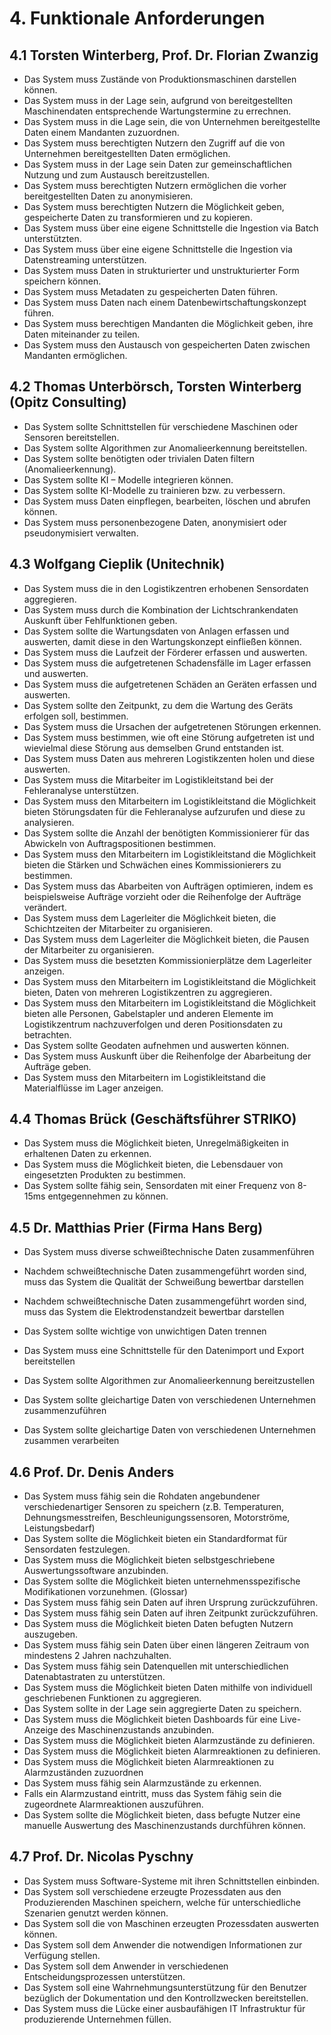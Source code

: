 # 4. Funktionale Anforderungen

## 4.1 Torsten Winterberg, Prof. Dr. Florian Zwanzig
* Das System muss Zustände von Produktionsmaschinen darstellen können.
* Das System muss in der Lage sein, aufgrund von bereitgestellten Maschinendaten entsprechende Wartungstermine zu errechnen.
* Das System muss in die Lage sein, die von Unternehmen bereitgestellte Daten einem Mandanten zuzuordnen.
* Das System muss berechtigten Nutzern den Zugriff auf die von Unternehmen bereitgestellten Daten ermöglichen.
* Das System muss in der Lage sein Daten zur gemeinschaftlichen Nutzung und zum Austausch bereitzustellen.
* Das System muss berechtigten Nutzern ermöglichen die vorher bereitgestellten Daten zu anonymisieren.
* Das System muss berechtigten Nutzern die Möglichkeit geben, gespeicherte Daten zu transformieren und zu kopieren.
* Das System muss über eine eigene Schnittstelle die Ingestion via Batch unterstützten.
* Das System muss über eine eigene Schnittstelle die Ingestion via Datenstreaming unterstützen. 
* Das System muss Daten in strukturierter und unstrukturierter Form speichern können.
* Das System muss Metadaten zu gespeicherten Daten führen. 
* Das System muss Daten nach einem Datenbewirtschaftungskonzept führen. 
* Das System muss berechtigen Mandanten die Möglichkeit geben, ihre Daten miteinander zu teilen.
* Das System muss den Austausch von gespeicherten Daten zwischen Mandanten ermöglichen.



## 4.2 Thomas Unterbörsch, Torsten Winterberg (Opitz Consulting)
* Das System sollte Schnittstellen für verschiedene Maschinen oder Sensoren bereitstellen.
* Das System sollte Algorithmen zur Anomalieerkennung bereitstellen.
* Das System sollte benötigten oder trivialen Daten filtern (Anomalieerkennung).
* Das System sollte KI – Modelle integrieren können.
* Das System sollte KI-Modelle zu trainieren bzw. zu verbessern.
* Das System muss Daten einpflegen, bearbeiten, löschen und abrufen können.
* Das System muss personenbezogene Daten, anonymisiert oder pseudonymisiert verwalten.



## 4.3 Wolfgang Cieplik (Unitechnik)
* Das System muss die in den Logistikzentren erhobenen Sensordaten aggregieren.
* Das System muss durch die Kombination der Lichtschrankendaten Auskunft über Fehlfunktionen geben.
* Das System sollte die Wartungsdaten von Anlagen erfassen und auswerten, damit diese in den Wartungskonzept einfließen können.
* Das System muss die Laufzeit der Förderer erfassen und auswerten.
* Das System muss die aufgetretenen Schadensfälle im Lager erfassen und auswerten.
* Das System muss die aufgetretenen Schäden an Geräten erfassen und auswerten.
* Das System sollte den Zeitpunkt, zu dem die Wartung des Geräts erfolgen soll, bestimmen.
* Das System muss die Ursachen der aufgetretenen Störungen erkennen.
* Das System muss bestimmen, wie oft eine Störung aufgetreten ist und wievielmal diese Störung aus demselben Grund entstanden ist.
* Das System muss Daten aus mehreren Logistikzenten holen und diese auswerten.
* Das System muss die Mitarbeiter im Logistikleitstand bei der Fehleranalyse unterstützen.
* Das System muss den Mitarbeitern im Logistikleitstand die Möglichkeit bieten Störungsdaten für die Fehleranalyse aufzurufen und diese zu analysieren.
* Das System sollte die Anzahl der benötigten Kommissionierer für das Abwickeln von Auftragspositionen bestimmen.
* Das System muss den Mitarbeitern im Logistikleitstand die Möglichkeit bieten die Stärken und Schwächen eines Kommissionierers zu bestimmen.
* Das System muss das Abarbeiten von Aufträgen optimieren, indem es beispielsweise Aufträge vorzieht oder die Reihenfolge der Aufträge verändert.
* Das System muss dem Lagerleiter die Möglichkeit bieten, die Schichtzeiten der Mitarbeiter zu organisieren.
* Das System muss dem Lagerleiter die Möglichkeit bieten, die Pausen der Mitarbeiter zu organisieren.
* Das System muss die besetzten Kommissionierplätze dem Lagerleiter anzeigen.
* Das System muss den Mitarbeitern im Logistikleitstand die Möglichkeit bieten, Daten von mehreren Logistikzentren zu aggregieren.
* Das System muss den Mitarbeitern im Logistikleitstand die Möglichkeit bieten alle Personen, Gabelstapler und anderen Elemente im Logistikzentrum nachzuverfolgen und deren Positionsdaten zu betrachten.
* Das System sollte Geodaten aufnehmen und auswerten können.
* Das System muss Auskunft über die Reihenfolge der Abarbeitung der Aufträge geben.
* Das System muss den Mitarbeitern im Logistikleitstand die Materialflüsse im Lager anzeigen.




## 4.4 Thomas Brück (Geschäftsführer STRIKO)
* Das System muss die Möglichkeit bieten, Unregelmäßigkeiten in erhaltenen Daten zu erkennen.
* Das System muss die Möglichkeit bieten, die Lebensdauer von eingesetzten Produkten zu bestimmen.
* Das System sollte fähig sein, Sensordaten mit einer Frequenz von 8-15ms entgegennehmen zu können.


## 4.5 Dr. Matthias Prier (Firma Hans Berg)
* Das System muss diverse schweißtechnische Daten zusammenführen

* Nachdem schweißtechnische Daten zusammengeführt worden sind, muss das System die Qualität der Schweißung bewertbar darstellen
* Nachdem schweißtechnische Daten zusammengeführt worden sind, muss das System die Elektrodenstandzeit bewertbar darstellen

* Das System sollte wichtige von unwichtigen Daten trennen
* Das System muss eine Schnittstelle für den Datenimport und Export bereitstellen
* Das System sollte Algorithmen zur Anomalieerkennung bereitzustellen
* Das System sollte gleichartige Daten von verschiedenen Unternehmen zusammenzuführen
* Das System sollte gleichartige Daten von verschiedenen Unternehmen zusammen verarbeiten




## 4.6 Prof. Dr. Denis Anders
* Das System muss fähig sein die Rohdaten angebundener verschiedenartiger Sensoren zu speichern (z.B. Temperaturen, Dehnungsmesstreifen, Beschleunigungssensoren, Motorströme, Leistungsbedarf)
* Das System sollte die Möglichkeit bieten ein Standardformat für Sensordaten festzulegen.
* Das System muss die Möglichkeit bieten selbstgeschriebene Auswertungssoftware anzubinden.
* Das System sollte die Möglichkeit bieten unternehmensspezifische Modifikationen vorzunehmen. (Glossar)
* Das System muss fähig sein Daten auf ihren Ursprung zurückzuführen.
* Das System muss fähig sein Daten auf ihren Zeitpunkt zurückzuführen.
* Das System muss die Möglichkeit bieten Daten befugten Nutzern auszugeben.
* Das System muss fähig sein Daten über einen längeren Zeitraum von mindestens 2 Jahren nachzuhalten.
* Das System muss fähig sein Datenquellen mit unterschiedlichen Datenabtastraten zu unterstützen.
* Das System muss die Möglichkeit bieten Daten mithilfe von individuell geschriebenen Funktionen zu aggregieren.
* Das System sollte in der Lage sein aggregierte Daten zu speichern.
* Das System muss die Möglichkeit bieten Dashboards für eine Live-Anzeige des Maschinenzustands anzubinden.
* Das System muss die Möglichkeit bieten Alarmzustände zu definieren.
* Das System muss die Möglichkeit bieten Alarmreaktionen zu definieren.
* Das System muss die Möglichkeit bieten Alarmreaktionen zu Alarmzuständen zuzuordnen
* Das System muss fähig sein Alarmzustände zu erkennen.
* Falls ein Alarmzustand eintritt, muss das System fähig sein die zugeordnete Alarmreaktionen auszuführen.
* Das System sollte die Möglichkeit bieten, dass befugte Nutzer eine manuelle Auswertung des Maschinenzustands durchführen können.



## 4.7 Prof. Dr. Nicolas Pyschny
* Das System muss Software-Systeme mit ihren Schnittstellen einbinden.
* Das System soll verschiedene erzeugte Prozessdaten aus den Produzierenden Maschinen speichern, welche für unterschiedliche Szenarien genutzt werden können.
* Das System soll die von Maschinen erzeugten Prozessdaten auswerten können.
* Das System soll dem Anwender die notwendigen Informationen zur Verfügung stellen.
* Das System soll dem Anwender in verschiedenen Entscheidungsprozessen unterstützen.
* Das System soll eine Wahrnehmungsunterstützung für den Benutzer bezüglich der Dokumentation und den Kontrollzwecken bereitstellen.
* Das System muss die Lücke einer ausbaufähigen IT Infrastruktur für produzierende Unternehmen füllen.
